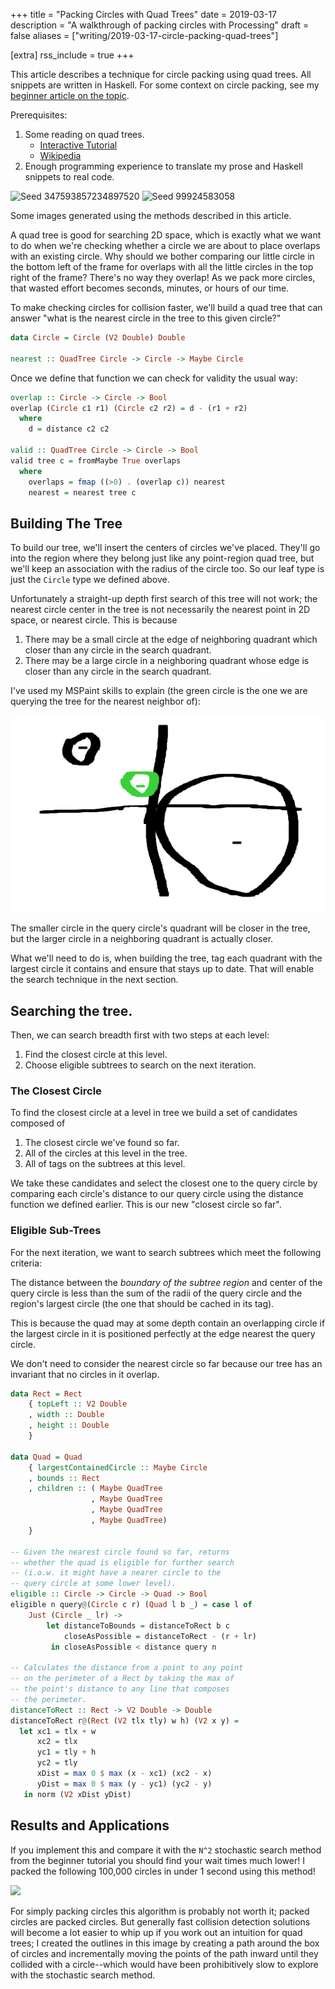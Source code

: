+++
title = "Packing Circles with Quad Trees"
date = 2019-03-17
description = "A walkthrough of packing circles with Processing"
draft = false
aliases = ["writing/2019-03-17-circle-packing-quad-trees"]

[extra]
rss_include = true
+++

This article describes a technique for circle packing using quad
trees. All snippets are written in Haskell. For some
context on circle packing, see my [beginner article on the topic](./writing/2019-03-17-circle-packing.md).

Prerequisites:
1. Some reading on quad trees.
    * [Interactive Tutorial](https://jimkang.com/quadtreevis/)
    * [Wikipedia](https://en.wikipedia.org/wiki/Quadtree)
2. Enough programming experience to translate my prose and
    Haskell snippets to real code.


<div class="img_row">
  <img class="col half" src="/assets/YGtcMYs.gif" title="Seed 347593857234897520"/>
  <img class="col half" src="/assets/nsNn1kV.gif" title="Seed 99924583058"/>
</div>

<p class="caption">Some images generated using the methods described in this article.</p>

A quad tree is good for searching 2D space, which is exactly what we want to do when we're checking
whether a circle we are about to place overlaps with an existing circle. Why should we bother
comparing our little circle in the bottom left of the frame for overlaps with all the little circles
in the top right of the frame? There's no way they overlap! As we pack more circles, that wasted
effort becomes seconds, minutes, or hours of our time.

To make checking circles for collision faster, we'll build a quad tree that can answer "what is the
nearest circle in the tree to this given circle?"

```haskell
data Circle = Circle (V2 Double) Double

nearest :: QuadTree Circle -> Circle -> Maybe Circle
```

Once we define that function we can check for validity the usual way:

```haskell
overlap :: Circle -> Circle -> Bool
overlap (Circle c1 r1) (Circle c2 r2) = d - (r1 + r2)
  where
    d = distance c2 c2

valid :: QuadTree Circle -> Circle -> Bool
valid tree c = fromMaybe True overlaps
  where
    overlaps = fmap ((>0) . (overlap c)) nearest
    nearest = nearest tree c
```

## Building The Tree

To build our tree, we'll insert the centers of circles we've placed. They'll go into the region
where they belong just like any point-region quad tree, but we'll keep an association with the
radius of the circle too. So our leaf type is just the `Circle` type we defined above.

Unfortunately a straight-up depth first search of this tree will not work; the nearest circle center
in the tree is not necessarily the nearest point in 2D space, or nearest circle. This is because

1. There may be a small circle at the edge of neighboring quadrant which closer than any circle in the
   search quadrant.
2. There may be a large circle in a neighboring quadrant whose edge is closer than any circle in the
   search quadrant.

I've used my MSPaint skills to explain (the green circle is the one we are querying the tree for the
nearest neighbor of):

![](/assets/xLeunQT.gif)

The smaller circle in the query circle's quadrant will be closer in the tree, but the larger circle
in a neighboring quadrant is actually closer.

What we'll need to do is, when building the tree, tag each quadrant with the largest circle it
contains and ensure that stays up to date. That will enable the search technique in the next section.

## Searching the tree.

Then, we can search breadth first with two steps at each
level:

1. Find the closest circle at this level.
2. Choose eligible subtrees to search on the next iteration.

### The Closest Circle

To find the closest circle at a level in tree we build a set of candidates composed of

1. The closest circle we've found so far.
2. All of the circles at this level in the tree.
3. All of tags on the subtrees at this level.

We take these candidates and select the closest one to the query circle by comparing each
circle's distance to our query circle using the distance function we defined earlier. This is
our new "closest circle so far".

### Eligible Sub-Trees

For the next iteration, we want to search subtrees which meet the following criteria:

The distance between the _boundary of the subtree region_ and center of the query circle is less
than the sum of the radii of the query circle and the region's largest circle (the one that should
be cached in its tag).

This is because the quad may at some depth contain an overlapping circle if the largest
circle in it is positioned perfectly at the edge nearest the query circle.

We don't need to consider the nearest circle so far because our tree has an invariant that no
circles in it overlap.

```haskell
data Rect = Rect
    { topLeft :: V2 Double
    , width :: Double
    , height :: Double
    }

data Quad = Quad
    { largestContainedCircle :: Maybe Circle
    , bounds :: Rect
    , children :: ( Maybe QuadTree
                  , Maybe QuadTree
                  , Maybe QuadTree
                  , Maybe QuadTree)
    }

-- Given the nearest circle found so far, returns
-- whether the quad is eligible for further search
-- (i.o.w. it might have a nearer circle to the
-- query circle at some lower level).
eligible :: Circle -> Circle -> Quad -> Bool 
eligible n query@(Circle c r) (Quad l b _) = case l of
    Just (Circle _ lr) ->
        let distanceToBounds = distanceToRect b c
            closeAsPossible = distanceToRect - (r + lr)
         in closeAsPossible < distance query n

-- Calculates the distance from a point to any point
-- on the perimeter of a Rect by taking the max of
-- the point's distance to any line that composes
-- the perimeter.
distanceToRect :: Rect -> V2 Double -> Double
distanceToRect r@(Rect (V2 tlx tly) w h) (V2 x y) =
  let xc1 = tlx + w
      xc2 = tlx
      yc1 = tly + h
      yc2 = tly
      xDist = max 0 $ max (x - xc1) (xc2 - x)
      yDist = max 0 $ max (y - yc1) (yc2 - y)
   in norm (V2 xDist yDist)
```

## Results and Applications

If you implement this and compare it with the `N^2` stochastic search method from the
beginner tutorial you should find your wait times much lower! I packed the following
100,000 circles in under 1 second using this method!

![](/assets/FBk7AAB.gif)

For simply packing circles this algorithm is probably not worth it; packed circles are
packed circles. But generally fast collision detection solutions will become a lot easier
to whip up if you work out an intuition for quad trees; I created the outlines in this image by
creating a path around the box of circles and incrementally moving the points of the path inward
until they collided with a circle--which would have been prohibitively slow to explore with the
stochastic search method.